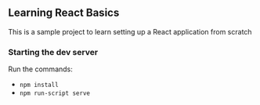 ## Learning React Basics

This is a sample project to learn setting up a React application from scratch

### Starting the dev server

Run the commands:

* `npm install`
* `npm run-script serve`